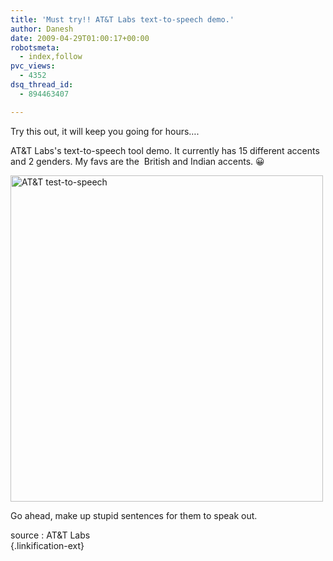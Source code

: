 ```yaml
---
title: 'Must try!! AT&T Labs text-to-speech demo.'
author: Danesh
date: 2009-04-29T01:00:17+00:00
robotsmeta:
  - index,follow
pvc_views:
  - 4352
dsq_thread_id:
  - 894463407

---
```

Try this out, it will keep you going for hours&#8230;.

AT&T Labs's text-to-speech tool demo. It currently has 15 different accents and 2 genders. My favs are the  British and Indian accents. 😀

<img loading="lazy" class="alignnone size-medium wp-image-1425" title="AT&T test-to-speech" src="/wp-content/uploads/2009/04/at-500x522.png" alt="AT&T test-to-speech" width="500" height="522" srcset="/wp-content/uploads/2009/04/at-500x522.png 500w, /wp-content/uploads/2009/04/at.png 851w" sizes="(max-width: 500px) 100vw, 500px" /> 

Go ahead, make up stupid sentences for them to speak out.

source : AT&T Labs[  
][1]{.linkification-ext}

 [1]: http://www.research.att.com/~ttsweb/tts/demo.php "Linkification: http://www.research.att.com/~ttsweb/tts/demo.php"